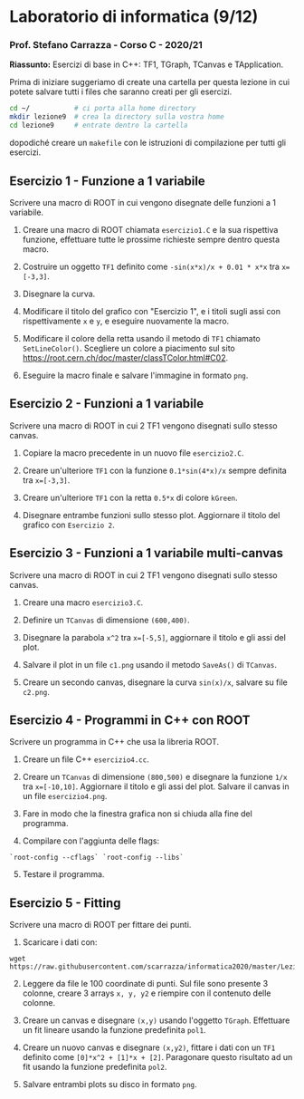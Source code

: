 # Laboratorio di informatica (9/12)
### Prof. Stefano Carrazza - Corso C - 2020/21

**Riassunto:** Esercizi di base in C++: TF1, TGraph, TCanvas e TApplication.

Prima di iniziare suggeriamo di create una cartella per questa lezione in cui potete salvare tutti i files che saranno creati per gli esercizi.
```bash
cd ~/           # ci porta alla home directory
mkdir lezione9  # crea la directory sulla vostra home
cd lezione9     # entrate dentro la cartella
```
dopodiché creare un `makefile` con le istruzioni di compilazione per tutti gli esercizi.

## Esercizio 1 - Funzione a 1 variabile

Scrivere una macro di ROOT in cui vengono disegnate delle funzioni a 1 variabile.

1. Creare una macro di ROOT chiamata `esercizio1.C` e la sua rispettiva funzione, effettuare tutte le prossime richieste sempre dentro questa macro.

2. Costruire un oggetto `TF1` definito come `-sin(x*x)/x + 0.01 * x*x` tra `x=[-3,3]`.

3. Disegnare la curva.

4. Modificare il titolo del grafico con "Esercizio 1", e i titoli sugli assi con
rispettivamente `x` e `y`, e eseguire nuovamente la macro.

4. Modificare il colore della retta usando il metodo di `TF1` chiamato `SetLineColor()`. Scegliere un colore a piacimento sul sito https://root.cern.ch/doc/master/classTColor.html#C02.

5. Eseguire la macro finale e salvare l'immagine in formato `png`.

## Esercizio 2 - Funzioni a 1 variabile

Scrivere una macro di ROOT in cui 2 TF1 vengono disegnati sullo stesso canvas.

1. Copiare la macro precedente in un nuovo file `esercizio2.C`.

2. Creare un'ulteriore `TF1` con la funzione `0.1*sin(4*x)/x` sempre definita tra
`x=[-3,3]`.

3. Creare un'ulteriore `TF1` con la retta `0.5*x` di colore `kGreen`.

4. Disegnare entrambe funzioni sullo stesso plot. Aggiornare il titolo del grafico con
`Esercizio 2`.

## Esercizio 3 - Funzioni a 1 variabile multi-canvas

Scrivere una macro di ROOT in cui 2 TF1 vengono disegnati sullo stesso canvas.

1. Creare una macro `esercizio3.C`.

2. Definire un `TCanvas` di dimensione `(600,400)`.

3. Disegnare la parabola `x^2` tra `x=[-5,5]`, aggiornare il titolo e gli assi del plot.

4. Salvare il plot in un file `c1.png` usando il metodo `SaveAs()` di `TCanvas`.

5. Creare un secondo canvas, disegnare la curva `sin(x)/x`, salvare su file `c2.png`.

## Esercizio 4 - Programmi in C++ con ROOT

Scrivere un programma in C++ che usa la libreria ROOT.

1. Creare un file C++ `esercizio4.cc`.

2. Creare un `TCanvas` di dimensione `(800,500)` e disegnare la funzione `1/x` tra `x=[-10,10]`. Aggiornare il titolo e gli assi del plot. Salvare il canvas in un file `esercizio4.png`.

3. Fare in modo che la finestra grafica non si chiuda alla fine del programma.

4. Compilare con l'aggiunta delle flags:
```
`root-config --cflags` `root-config --libs`
```

5. Testare il programma.

## Esercizio 5 - Fitting

Scrivere una macro di ROOT per fittare dei punti.

1. Scaricare i dati con:
```
wget https://raw.githubusercontent.com/scarrazza/informatica2020/master/Lezione_9/data.dat
```

2. Leggere da file le 100 coordinate di punti. Sul file sono presente 3 colonne, creare 3 arrays `x, y, y2` e riempire con il contenuto delle colonne.

3. Creare un canvas e disegnare `(x,y)` usando l'oggetto `TGraph`. Effettuare un fit lineare usando la funzione predefinita `pol1`.

4. Creare un nuovo canvas e disegnare `(x,y2)`, fittare i dati con un `TF1` definito come `[0]*x^2 + [1]*x + [2]`. Paragonare questo risultato ad un fit usando la funzione predefinita `pol2`.

5. Salvare entrambi plots su disco in formato `png`.
